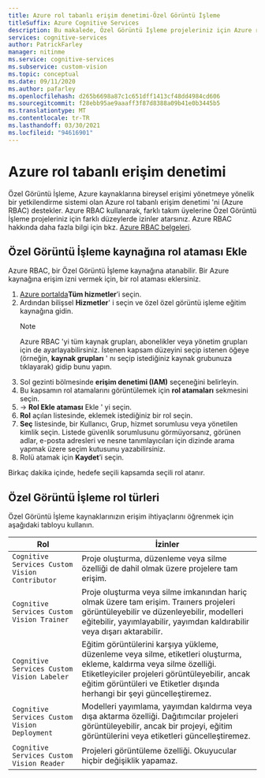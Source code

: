 ```yaml
---
title: Azure rol tabanlı erişim denetimi-Özel Görüntü İşleme
titleSuffix: Azure Cognitive Services
description: Bu makalede, Özel Görüntü İşleme projeleriniz için Azure rol tabanlı erişim denetimini nasıl yapılandıracağınız gösterilir.
services: cognitive-services
author: PatrickFarley
manager: nitinme
ms.service: cognitive-services
ms.subservice: custom-vision
ms.topic: conceptual
ms.date: 09/11/2020
ms.author: pafarley
ms.openlocfilehash: d265b6698a87c1c651dff1413cf48dd4984cd606
ms.sourcegitcommit: f28ebb95ae9aaaff3f87d8388a09b41e0b3445b5
ms.translationtype: MT
ms.contentlocale: tr-TR
ms.lasthandoff: 03/30/2021
ms.locfileid: "94616901"
---
```

# <a name="azure-role-based-access-control"></a>Azure rol tabanlı erişim denetimi

Özel Görüntü İşleme, Azure kaynaklarına bireysel erişimi yönetmeye yönelik bir yetkilendirme sistemi olan Azure rol tabanlı erişim denetimi 'ni (Azure RBAC) destekler. Azure RBAC kullanarak, farklı takım üyelerine Özel Görüntü İşleme projeleriniz için farklı düzeylerde izinler atarsınız. Azure RBAC hakkında daha fazla bilgi için bkz. [Azure RBAC belgeleri](../../role-based-access-control/index.yml).

## <a name="add-role-assignment-to-custom-vision-resource"></a>Özel Görüntü İşleme kaynağına rol ataması Ekle

Azure RBAC, bir Özel Görüntü İşleme kaynağına atanabilir. Bir Azure kaynağına erişim izni vermek için, bir rol ataması eklersiniz.
1. [Azure portalda](https://ms.portal.azure.com/)**Tüm hizmetler**’i seçin. 
1. Ardından bilişsel **Hizmetler**' i seçin ve özel özel görüntü işleme eğitim kaynağına gidin.
   > [!NOTE]
   > Azure RBAC 'yi tüm kaynak grupları, abonelikler veya yönetim grupları için de ayarlayabilirsiniz. İstenen kapsam düzeyini seçip istenen öğeye (örneğin, **kaynak grupları** ' nı seçip istediğiniz kaynak grubunuza tıklayarak) gidip bunu yapın.
1. Sol gezinti bölmesinde **erişim denetimi (IAM)** seçeneğini belirleyin.
1. Bu kapsamın rol atamalarını görüntülemek için **rol atamaları** sekmesini seçin.
1.   ->  **Rol Ekle ataması** Ekle ' yi seçin.
1. **Rol** açılan listesinde, eklemek istediğiniz bir rol seçin.
1. **Seç** listesinde, bir Kullanıcı, Grup, hizmet sorumlusu veya yönetilen kimlik seçin. Listede güvenlik sorumlusunu görmüyorsanız, görünen adlar, e-posta adresleri ve nesne tanımlayıcıları için dizinde arama yapmak üzere seçim kutusunu yazabilirsiniz.
1. Rolü atamak için **Kaydet**’i seçin.

Birkaç dakika içinde, hedefe seçili kapsamda seçili rol atanır.

## <a name="custom-vision-role-types"></a>Özel Görüntü İşleme rol türleri

Özel Görüntü İşleme kaynaklarınızın erişim ihtiyaçlarını öğrenmek için aşağıdaki tabloyu kullanın.

|Rol  |İzinler  |
|---------|---------|
|`Cognitive Services Custom Vision Contributor`     | Proje oluşturma, düzenleme veya silme özelliği de dahil olmak üzere projelere tam erişim.        |
|`Cognitive Services Custom Vision Trainer`     | Proje oluşturma veya silme imkanından hariç olmak üzere tam erişim. Traıners projeleri görüntüleyebilir ve düzenleyebilir, modelleri eğitebilir, yayımlayabilir, yayımdan kaldırabilir veya dışarı aktarabilir.        |
|`Cognitive Services Custom Vision Labeler`     | Eğitim görüntülerini karşıya yükleme, düzenleme veya silme, etiketleri oluşturma, ekleme, kaldırma veya silme özelliği. Etiketleyiciler projeleri görüntüleyebilir, ancak eğitim görüntüleri ve Etiketler dışında herhangi bir şeyi güncelleştiremez.         |
|`Cognitive Services Custom Vision Deployment`     | Modelleri yayımlama, yayımdan kaldırma veya dışa aktarma özelliği. Dağıtımcılar projeleri görüntüleyebilir, ancak bir projeyi, eğitim görüntülerini veya etiketleri güncelleştiremez.        |
|`Cognitive Services Custom Vision Reader`     | Projeleri görüntüleme özelliği. Okuyucular hiçbir değişiklik yapamaz.        |